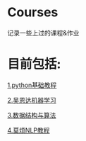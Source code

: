 # Courses
记录一些上过的课程&amp;作业
# 目前包括:
[1.python基础教程](https://www.bilibili.com/video/BV1Fs411A7HZ "小甲鱼python")

[2.吴恩达机器学习](https://www.coursera.org/learn/machine-learning?action=enroll "吴恩达机器学习")

[3.数据结构与算法](https://www.bilibili.com/video/BV1mp4y1D7UP?p=1 "清华博士数据结构与算法")

[4.莫烦NLP教程](https://www.bilibili.com/video/BV1LA411n73X?p=1 "莫烦NLP")
